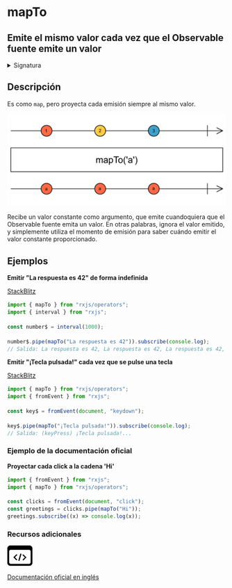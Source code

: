 # mapTo

## Emite el mismo valor cada vez que el Observable fuente emite un valor

<details>

<summary>Signatura</summary>

#### Firma

`mapTo<T, R>(value: R): OperatorFunction<T, R>`

#### Parámetros

#### Retorna

`OperatorFunction<T, R>`: Un Observable que emite el mismo valor cada vez que el Observable fuente emite algo.

</details>

## Descripción

Es como `map`, pero proyecta cada emisión siempre al mismo valor.

![Diagrama de canicas del operador mapTo](assets/images/marble-diagrams/transformation/mapTo.png)

Recibe un valor constante como argumento, que emite cuandoquiera que el Observable fuente emita un valor. En otras palabras, ignora el valor emitido, y simplemente utiliza el momento de emisión para saber cuándo emitir el valor constante proporcionado.

## Ejemplos

**Emitir "La respuesta es 42" de forma indefinida**

[StackBlitz](https://stackblitz.com/edit/rxjs-mapto-1?file=index.ts)

```javascript
import { mapTo } from "rxjs/operators";
import { interval } from "rxjs";

const number$ = interval(1000);

number$.pipe(mapTo("La respuesta es 42")).subscribe(console.log);
// Salida: La respuesta es 42, La respuesta es 42, La respuesta es 42, La respuesta es 42...
```

**Emitir "¡Tecla pulsada!" cada vez que se pulse una tecla**

[StackBlitz](https://stackblitz.com/edit/rxjs-mapto-2?file=index.ts)

```javascript
import { mapTo } from "rxjs/operators";
import { fromEvent } from "rxjs";

const key$ = fromEvent(document, "keydown");

key$.pipe(mapTo("¡Tecla pulsada!")).subscribe(console.log);
// Salida: (keyPress) ¡Tecla pulsada!...
```

### Ejemplo de la documentación oficial

**Proyectar cada click a la cadena 'Hi'**

```javascript
import { fromEvent } from "rxjs";
import { mapTo } from "rxjs/operators";

const clicks = fromEvent(document, "click");
const greetings = clicks.pipe(mapTo("Hi"));
greetings.subscribe((x) => console.log(x));
```

### Recursos adicionales

[![Source code](assets/icons/source-code.png)](https://github.com/ReactiveX/rxjs/blob/master/src/internal/operators/mapTo.ts)

[Documentación oficial en inglés](https://rxjs.dev/api/operators/mapTo)
